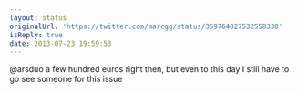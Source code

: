 ```yaml
---
layout: status
originalUrl: 'https://twitter.com/marcgg/status/359764827532558338'
isReply: true
date: 2013-07-23 19:59:53
---
```


@arsduo a few hundred euros right then, but even to this day I still have to go see someone for this issue
